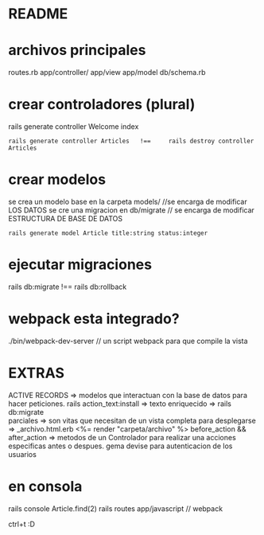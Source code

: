 # README

# archivos principales
routes.rb
app/controller/
app/view
app/model
db/schema.rb

# crear controladores    (plural)
rails generate controller Welcome index      
```
rails generate controller Articles   !==     rails destroy controller Articles 
```

# crear modelos  
se crea un modelo base en la carpeta models/   //se encarga de modificar LOS DATOS
se cre una migracion en db/migrate    // se encarga de modificar ESTRUCTURA DE BASE DE DATOS

```
rails generate model Article title:string status:integer 
```

# ejecutar migraciones
rails db:migrate         !==   rails db:rollback

# webpack esta integrado?
./bin/webpack-dev-server    // un script webpack para que compile la vista

# EXTRAS
ACTIVE RECORDS  => modelos que interactuan con la base de datos para hacer peticiones.
rails action_text:install => texto enriquecido       => rails db:migrate    
parciales => son vitas que necesitan de un vista completa para desplegarse     =>  _archivo.html.erb   <%= render "carpeta/archivo" %>
before_action && after_action => metodos de un Controlador para realizar una acciones especificas antes o despues.
gema devise para autenticacion de los usuarios


# en consola
rails console
Article.find(2)
rails routes
app/javascript  // webpack

ctrl+t :D